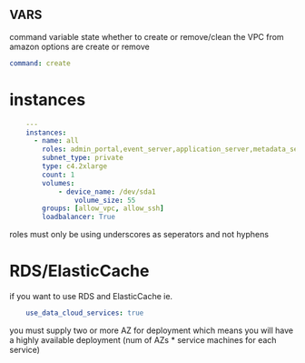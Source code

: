 ## VARS
command variable state whether to create or remove/clean the VPC from amazon
options are create or remove
```yaml
command: create
```

# instances
```yaml
    ---
    instances:
      - name: all
        roles: admin_portal,event_server,application_server,metadata_service
        subnet_type: private
        type: c4.2xlarge
        count: 1
        volumes:
            - device_name: /dev/sda1
                volume_size: 55
        groups: [allow_vpc, allow_ssh]
        loadbalancer: True
```
roles must only be using underscores as seperators and not hyphens

# RDS/ElasticCache
if you want to use RDS and ElasticCache ie. 
```yaml
    use_data_cloud_services: true
```
you must supply two or more AZ for deployment which means you will have a highly
available deployment (num of AZs * service machines for each service)